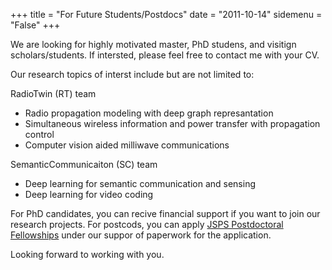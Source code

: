 +++
title = "For Future Students/Postdocs"
date = "2011-10-14"
sidemenu = "False"
+++

We are looking for highly motivated master, PhD studens, and visitign scholars/students. If intersted, please feel free to contact me with your CV.

Our research topics of interst include but are not limited to:

RadioTwin (RT) team
- Radio propagation modeling with deep graph represantation
- Simultaneous wireless information and power transfer with propagation control
- Computer vision aided milliwave communications

SemanticCommunicaiton (SC) team
- Deep learning for semantic communication and sensing
- Deep learning for video coding

For PhD candidates, you can recive financial support if you want to join our research projects.
For postcods, you can apply [JSPS Postdoctoral Fellowships](https://www.jsps.go.jp/english/e-fellow/) under our suppor of paperwork for the application.

Looking forward to working with you.